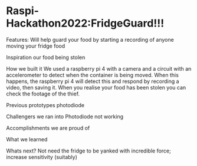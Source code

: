 # Raspi-Hackathon2022:FridgeGuard!!!

Features:
Will help guard your food by starting a recording of anyone moving your fridge food

Inspiration
our food being stolen


How we built it
We used a raspberry pi 4 with a camera and a circuit with an accelerometer to detect when the container is being moved. When this happens, the raspberry pi 4 will detect this and respond by recording a video, then saving it. When you realise your food has been stolen you can check the footage of the thief.


Previous prototypes
photodiode


Challengers we ran into
Photodiode not working

Accomplishments we are proud of

What we learned

Whats next?
Not need the fridge to be yanked with incredible force; increase sensitivity (suitably)